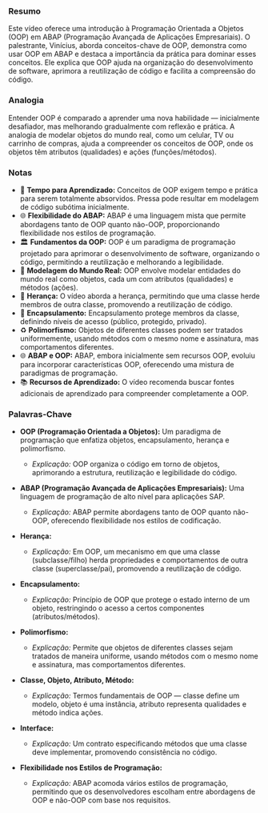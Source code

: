 ### Resumo

Este vídeo oferece uma introdução à Programação Orientada a Objetos (OOP) em ABAP (Programação Avançada de Aplicações Empresariais). O palestrante, Vinícius, aborda conceitos-chave de OOP, demonstra como usar OOP em ABAP e destaca a importância da prática para dominar esses conceitos. Ele explica que OOP ajuda na organização do desenvolvimento de software, aprimora a reutilização de código e facilita a compreensão do código.

### Analogia

Entender OOP é comparado a aprender uma nova habilidade — inicialmente desafiador, mas melhorando gradualmente com reflexão e prática. A analogia de modelar objetos do mundo real, como um celular, TV ou carrinho de compras, ajuda a compreender os conceitos de OOP, onde os objetos têm atributos (qualidades) e ações (funções/métodos).

### Notas

- 🧠 **Tempo para Aprendizado:** Conceitos de OOP exigem tempo e prática para serem totalmente absorvidos. Pressa pode resultar em modelagem de código subótima inicialmente.
- 🌐 **Flexibilidade do ABAP:** ABAP é uma linguagem mista que permite abordagens tanto de OOP quanto não-OOP, proporcionando flexibilidade nos estilos de programação.
- 🏛️ **Fundamentos da OOP:** OOP é um paradigma de programação projetado para aprimorar o desenvolvimento de software, organizando o código, permitindo a reutilização e melhorando a legibilidade.
- 🔄 **Modelagem do Mundo Real:** OOP envolve modelar entidades do mundo real como objetos, cada um com atributos (qualidades) e métodos (ações).
- 🧩 **Herança:** O vídeo aborda a herança, permitindo que uma classe herde membros de outra classe, promovendo a reutilização de código.
- 🔐 **Encapsulamento:** Encapsulamento protege membros da classe, definindo níveis de acesso (público, protegido, privado).
- ♻️ **Polimorfismo:** Objetos de diferentes classes podem ser tratados uniformemente, usando métodos com o mesmo nome e assinatura, mas comportamentos diferentes.
- 🌐 **ABAP e OOP:** ABAP, embora inicialmente sem recursos OOP, evoluiu para incorporar características OOP, oferecendo uma mistura de paradigmas de programação.
- 📚 **Recursos de Aprendizado:** O vídeo recomenda buscar fontes adicionais de aprendizado para compreender completamente a OOP.

### Palavras-Chave

- **OOP (Programação Orientada a Objetos):** Um paradigma de programação que enfatiza objetos, encapsulamento, herança e polimorfismo.
  - *Explicação:* OOP organiza o código em torno de objetos, aprimorando a estrutura, reutilização e legibilidade do código.

- **ABAP (Programação Avançada de Aplicações Empresariais):** Uma linguagem de programação de alto nível para aplicações SAP.
  - *Explicação:* ABAP permite abordagens tanto de OOP quanto não-OOP, oferecendo flexibilidade nos estilos de codificação.

- **Herança:**
  - *Explicação:* Em OOP, um mecanismo em que uma classe (subclasse/filho) herda propriedades e comportamentos de outra classe (superclasse/pai), promovendo a reutilização de código.

- **Encapsulamento:**
  - *Explicação:* Princípio de OOP que protege o estado interno de um objeto, restringindo o acesso a certos componentes (atributos/métodos).

- **Polimorfismo:**
  - *Explicação:* Permite que objetos de diferentes classes sejam tratados de maneira uniforme, usando métodos com o mesmo nome e assinatura, mas comportamentos diferentes.

- **Classe, Objeto, Atributo, Método:**
  - *Explicação:* Termos fundamentais de OOP — classe define um modelo, objeto é uma instância, atributo representa qualidades e método indica ações.

- **Interface:**
  - *Explicação:* Um contrato especificando métodos que uma classe deve implementar, promovendo consistência no código.

- **Flexibilidade nos Estilos de Programação:**
  - *Explicação:* ABAP acomoda vários estilos de programação, permitindo que os desenvolvedores escolham entre abordagens de OOP e não-OOP com base nos requisitos.
